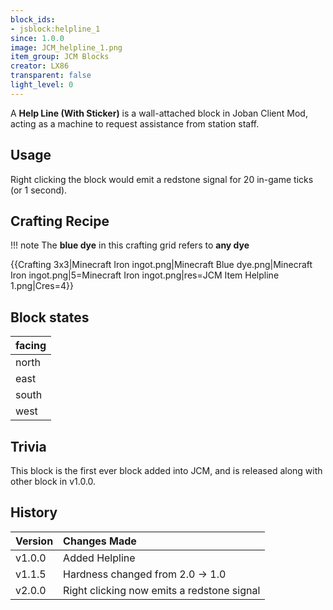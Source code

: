 ```yaml
---
block_ids:
- jsblock:helpline_1
since: 1.0.0
image: JCM_helpline_1.png
item_group: JCM Blocks
creator: LX86
transparent: false
light_level: 0
---
```


A **Help Line (With Sticker)** is a wall-attached block in Joban Client Mod, acting as a machine to request assistance from station staff.

## Usage
Right clicking the block would emit a redstone signal for 20 in-game ticks (or 1 second).

## Crafting Recipe
!!! note
    The **blue dye** in this crafting grid refers to **any dye**

{{Crafting 3x3|Minecraft Iron ingot.png|Minecraft Blue dye.png|Minecraft Iron ingot.png|5=Minecraft Iron ingot.png|res=JCM Item Helpline 1.png|Cres=4}}


## Block states
| facing |
|:-------|
| north  |
| east   |
| south  |
| west   |

## Trivia
This block is the first ever block added into JCM, and is released along with other block in v1.0.0.

## History
| Version | Changes Made                               |
|:--------|:-------------------------------------------|
| v1.0.0  | Added Helpline                             |
| v1.1.5  | Hardness changed from 2.0 -> 1.0           |
| v2.0.0  | Right clicking now emits a redstone signal |